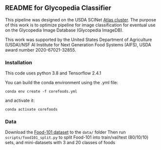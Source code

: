## README for Glycopedia Classifier   

This pipeline was designed on the USDA SCINet [Atlas cluster](https://www.hpc.msstate.edu/computing/atlas/). The purpose of this work is to optimize pipeline for image classification for eventual use on the Glycopedia Image Database (Glycopedia ImageDB).

This work was supported by the United States Department of Agriculture (USDA)/NSF AI Institute for Next Generation Food Systems (AIFS), USDA award number 2020-67021-32855.

### Installation

This code uses python 3.8 and Tensorflow 2.4.1   

You can build the conda environment using the .yml file:    

`conda env create -f corefoods.yml`

and activate it:

`conda activate corefoods`

### Data

Download the [Food-101 dataset](https://data.vision.ee.ethz.ch/cvl/datasets_extra/food-101/) to the `data/` folder
Then run `scripts/food101_split.py` to split Food-101 into train/val/test (80/10/10) sets, and mini-datasets with 3 and 20 classes of foods
